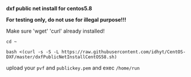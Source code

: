 **dxf public net install for centos5.8**

**For testing only, do not use for illegal purpose!!!**

Make sure 'wget' 'curl' already installed!

```
cd ~

bash <(curl -s -S -L https://raw.githubusercontent.com/idhyt/CentOS-DXF/master/dxfPublicNetInstallCentOS58.sh)
```

upload your `pvf` and `publickey.pem` and exec `/home/run`
